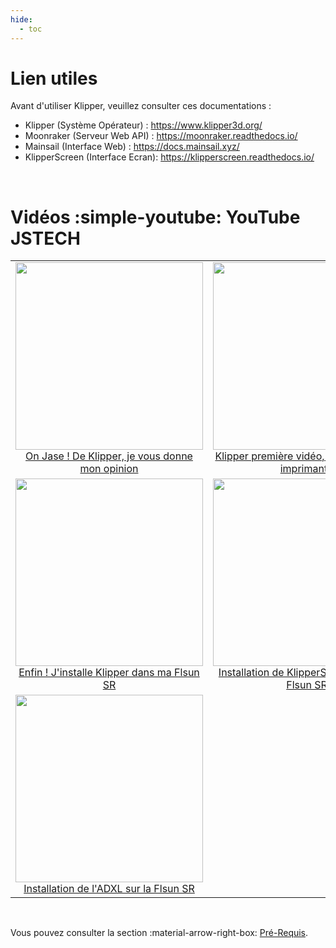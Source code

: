```yaml
---
hide:
  - toc
---
```


# Lien utiles

Avant d'utiliser Klipper, veuillez consulter ces documentations :

- Klipper (Système Opérateur) : <a href="https://www.klipper3d.org/" target="_blank">https://www.klipper3d.org/</a>
- Moonraker (Serveur Web API) : <a href="https://moonraker.readthedocs.io/" target="_blank">https://moonraker.readthedocs.io/</a>
- Mainsail (Interface Web) : <a href="https://docs.mainsail.xyz/" target="_blank">https://docs.mainsail.xyz/</a>
- KlipperScreen (Interface Ecran): <a href="https://klipperscreen.readthedocs.io/" target="_blank">https://klipperscreen.readthedocs.io/</a>

<br />

# Vidéos :simple-youtube: YouTube JSTECH

<table border="0">
  <tr align="center">
    <td align="center"><a href="https://www.youtube.com/watch?v=MDrla0SI0yc&t=5s" target="_blank"><img src="https://user-images.githubusercontent.com/12702322/221385713-e718cff3-5d35-457e-844c-250e3987fa53.jpg" width="300"><br />On Jase ! De Klipper, je vous donne mon opinion</a></td>
    <td align="center"><a href="https://www.youtube.com/watch?v=qM-jBRMGjTc" target="_blank"><img src="https://user-images.githubusercontent.com/12702322/221385791-1a33cc8d-d69e-4b5a-bf74-aa84d8e560c6.jpg" width="300"><br />Klipper première vidéo, je prépare mon imprimante</a></td>
  </tr>
  <tr align="center">
    <td align="center"><a href="https://www.youtube.com/watch?v=8YD-KOxrrXk" target="_blank"><img src="https://user-images.githubusercontent.com/12702322/221385835-fb24ba6f-5ef5-4aa7-bf20-39326030bd23.jpg" width="300"><br />Enfin ! J'installe Klipper dans ma Flsun SR</a></td>
    <td align="center"><a href="https://www.youtube.com/watch?v=gb-oAeDfrio" target="_blank"><img src="https://user-images.githubusercontent.com/12702322/221385864-416bb49c-b85b-4cef-bf39-8b784012c6d0.jpg" width="300"><br />Installation de KlipperScreen pour ma Flsun SR</a></td>
  </tr>
  <tr align="center">
    <td align="center"><a href="https://www.youtube.com/watch?v=BhEWXpf3hUA" target="_blank"><img src="https://user-images.githubusercontent.com/12702322/221385888-0b3d7ade-7598-4b3f-8642-6bf82e9ba02d.jpg" width="300"><br />Installation de l'ADXL sur la Flsun SR</a>   </td>
    <td align="center"></td>
  </tr>
</table>

<br />

Vous pouvez consulter la section :material-arrow-right-box: [Pré-Requis](installation/pre-requis.md).
